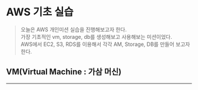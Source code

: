 # AWS 기초 실습

> 오늘은 AWS 개인미션 실습을 진행해보고자 한다.  
> 가장 기초적인 vm, storage, db를 생성해보고 사용해보는 미션이었다.  
> AWS에서 EC2, S3, RDS를 이용해서 각각 AM, Storage, DB를 만들어 보고자 한다.

## VM(Virtual Machine : 가삼 머신)
*** 


[//]: # (- AWS에서 VM은 EC2에서 )

[//]: # ()
[//]: # (<div style="height: 50px;"></div>)

[//]: # ()
[//]: # (## Storage : 저장공간)

[//]: # (*** )

[//]: # (- 클라우드 서비스&#40;IaaS : Infrastructure as a Service 혹은 CSP : Cloud Service Provider&#41;)

[//]: # ()
[//]: # (<div style="height: 50px;"></div>)

[//]: # ()
[//]: # (## DB&#40;Data Base : 데이터 저장소&#41;)

[//]: # (*** )

[//]: # (- 클라우드 서비스&#40;IaaS : Infrastructure as a Service 혹은 CSP : Cloud Service Provider&#41;)

[//]: # ()
[//]: # (<div style="height: 50px;"></div>)

[//]: # ()
[//]: # (## 실습 하면서 궁금한 단어 및 내용)

[//]: # (*** )

[//]: # (- 클라우드 서비스&#40;IaaS : Infrastructure as a Service 혹은 CSP : Cloud Service Provider&#41;)
